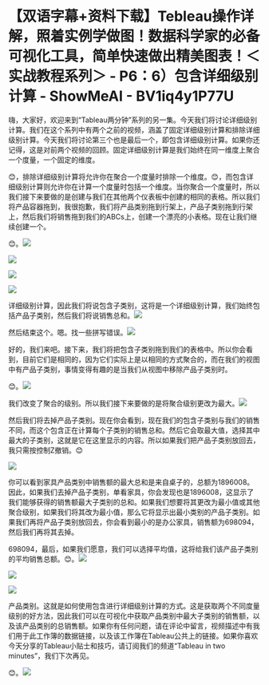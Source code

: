 # 【双语字幕+资料下载】Tebleau操作详解，照着实例学做图！数据科学家的必备可视化工具，简单快速做出精美图表！＜实战教程系列＞ - P6：6）包含详细级别计算 - ShowMeAI - BV1iq4y1P77U

嗨，大家好，欢迎来到“Tableau两分钟”系列的另一集。今天我们将讨论详细级别计算。我们在这个系列中有两个之前的视频，涵盖了固定详细级别计算和排除详细级别计算。今天我们将讨论第三个也是最后一个，即包含详细级别计算。如果你还记得，这是对前两个视频的回顾。固定详细级别计算是我们始终在同一维度上聚合一个度量，一个固定的维度。

😊，排除详细级别计算将允许你在聚合一个度量时排除一个维度。😊，而包含详细级别计算则允许你在计算一个度量时包括一个维度。当你聚合一个度量时，所以我们接下来要做的是创建与我们在其他两个仪表板中创建的相同的表格。所以我们将产品容器拖到，我很抱歉，我们将产品类别拖到行架上，产品子类别拖到行架上，然后我们将销售拖到我们的ABCs上，创建一个漂亮的小表格。现在让我们继续创建一个。

😊。![](img/799f3b381203694440d90166075202ac_1.png)

![](img/799f3b381203694440d90166075202ac_2.png)

![](img/799f3b381203694440d90166075202ac_3.png)

![](img/799f3b381203694440d90166075202ac_4.png)

详细级别计算，因此我们将说包含子类别，这将是一个详细级别计算，我们始终包括产品子类别，然后我们将说销售总和。![](img/799f3b381203694440d90166075202ac_6.png)

然后结束这个。嗯。找一些拼写错误。![](img/799f3b381203694440d90166075202ac_8.png)

好的，我们来吧。接下来，我们将把包含子类别拖到我们的表格中。所以你会看到，目前它们是相同的，因为它们实际上是以相同的方式聚合的，而在我们的视图中有产品子类别，事情变得有趣的是当我们从视图中移除产品子类别时。

😊。![](img/799f3b381203694440d90166075202ac_10.png)

我们改变了聚合的级别。所以我们接下来要做的是将聚合级别更改为最大。![](img/799f3b381203694440d90166075202ac_12.png)

然后我们将去掉产品子类别。现在你会看到，现在我们的包含子类别与我们的销售不同，而这个包含正在计算每个子类别的销售总和。然后它会取最大值，选择其中最大的子类别，这就是它在这里显示的内容。所以如果我们把产品子类别放回去，我只需按控制Z撤销。😊

![](img/799f3b381203694440d90166075202ac_14.png)

你可以看到家具产品类别中销售额的最大总和是来自桌子的，总额为1896008。因此，如果我们去掉产品子类别，单看家具，你会发现也是1896008，这显示了我们能够获得的销售额最大子类别的总和。如果我们想要将其更改为最小值或其他聚合级别，如果我们将其改为最小值，那么它将显示出最小类别的产品子类别。如果我们再将产品子类别放回去，你会看到最小的是办公家具，销售额为698094，然后我们再将其去掉。

698094，最后，如果我们愿意，我们可以选择平均值，这将给我们该产品子类别的平均销售总额。😊。![](img/799f3b381203694440d90166075202ac_16.png)

![](img/799f3b381203694440d90166075202ac_17.png)

![](img/799f3b381203694440d90166075202ac_18.png)

产品类别。这就是如何使用包含进行详细级别计算的方式。这是获取两个不同度量级别的好方法，因此我们可以在可视化中获取产品类别中最大子类别的销售额，以及该产品类别的总销售额。如果你有任何问题，请在评论中留言，视频描述中有我们用于此工作簿的数据链接，以及该工作簿在Tableau公共上的链接。如果你喜欢今天分享的Tableau小贴士和技巧，请订阅我们的频道“Tableau in two minutes”，我们下次再见。

😊。![](img/799f3b381203694440d90166075202ac_20.png)
